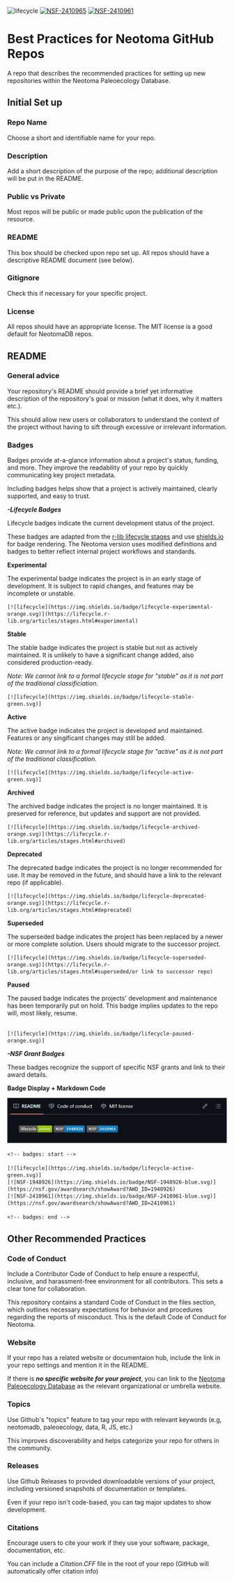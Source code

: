 <!-- badges: start -->

![lifecycle](https://img.shields.io/badge/lifecycle-active-green.svg)
[![NSF-2410965](https://img.shields.io/badge/NSF-2410965-blue.svg)](https://www.nsf.gov/awardsearch/showAward?AWD_ID=2410965&HistoricalAwards=false)
[![NSF-2410961](https://img.shields.io/badge/NSF-2410961-blue.svg)](https://www.nsf.gov/awardsearch/showAward?AWD_ID=2410961&HistoricalAwards=false)

<!-- badges: end -->

# Best Practices for Neotoma GitHub Repos
A repo that describes the recommended practices for setting up new repositories within the Neotoma Paleoecology Database.

## Initial Set up

### Repo Name
Choose a short and identifiable name for your repo.

### Description
Add a short description of the purpose of the repo; additional description will be put in the README.

### Public vs Private
Most repos will be public or made public upon the publication of the resource.

### README
This box should be checked upon repo set up. All repos should have a descriptive README document (see below).

### Gitignore
Check this if necessary for your specific project.

### License
All repos should have an appropriate license. The MIT license is a good default for NeotomaDB repos.

## README
### General advice
Your repository's README should provide a brief yet informative description of the repository's goal or mission (what it does, why it matters etc.).


This should allow new users or collaborators to understand the context of the project without having to sift through excessive or irrelevant information. 
### Badges
Badges provide at-a-glance information about a project's status, funding, and more. They improve the readability of your repo by quickly communicating key project metadata.

Including badges helps show that a project is actively maintained, clearly supported, and easy to trust.

***-Lifecycle Badges*** 

Lifecycle badges indicate the current development status of the project. 

These badges are adapted from the [r-lib lifecycle stages](https://lifecycle.r-lib.org/articles/stages.html) and use [shields.io](https://shields.io/) for badge rendering. The Neotoma version uses modified definitions and badges to better reflect internal project workflows and standards.


**Experimental**

The experimental badge indicates the project is in an early stage of development. It is subject to rapid changes, and features may be incomplete or unstable. 

```
[![lifecycle](https://img.shields.io/badge/lifecycle-experimental-orange.svg)](https://lifecycle.r-lib.org/articles/stages.html#experimental)

```

**Stable**

The stable badge indicates the project is stable but not as actively maintained. It is unlikely to have a significant change added, also considered production-ready. 

*Note: We cannot link to a formal lifecycle stage for "stable" as it is not part of the traditional classificiation.*

```
[![lifecycle](https://img.shields.io/badge/lifecycle-stable-green.svg)]

```

**Active**

The active badge indicates the project is developed and maintained. Features or any singificant changes may still be added.

*Note: We cannot link to a formal lifecycle stage for "active" as it is not part of the traditional classification.*

```
[![lifecycle](https://img.shields.io/badge/lifecycle-active-green.svg)]

```

**Archived**

The archived badge indicates the project is no longer maintained. It is preserved for reference, but updates and support are not provided. 

```
[![lifecycle](https://img.shields.io/badge/lifecycle-archived-orange.svg)](https://lifecycle.r-lib.org/articles/stages.html#archived)

```

**Deprecated**

The deprecated badge indicates the project is no longer recommended for use. It may be removed in the future, and should have a link to the relevant repo (if applicable).

```
[![lifecycle](https://img.shields.io/badge/lifecycle-deprecated-orange.svg)](https://lifecycle.r-lib.org/articles/stages.html#deprecated)

```

**Superseded**

The superseded badge indicates the project has been replaced by a newer or more complete solution. Users should migrate to the successor project. 

```
[![lifecycle](https://img.shields.io/badge/lifecycle-superseded-orange.svg)](https://lifecycle.r-lib.org/articles/stages.html#superseded/or link to successor repo)

```

**Paused**

The paused badge indicates the projects' development and maintenance has been temporarily put on hold. This badge implies updates to the repo will, most likely, resume. 

```

[![lifecycle](https://img.shields.io/badge/lifecycle-paused-orange.svg)]

```
***-NSF Grant Badges***

These badges recognize the support of specific NSF grants and link to their award details.

**Badge Display + Markdown Code**

![Badge Display](Example-badge-image.png)


```
<!-- badges: start -->

[![lifecycle](https://img.shields.io/badge/lifecycle-active-green.svg)]
[![NSF-1948926](https://img.shields.io/badge/NSF-1948926-blue.svg)](https://nsf.gov/awardsearch/showAward?AWD_ID=1948926)
[![NSF-2410961](https://img.shields.io/badge/NSF-2410961-blue.svg)](https://nsf.gov/awardsearch/showAward?AWD_ID=2410961)

<!-- badges: end -->
```



## Other Recommended Practices
### Code of Conduct
Include a Contributor Code of Conduct to help ensure a respectful, inclusive, and harassment-free environment for all contributors. This sets a clear tone for collaboration. 


This repository contains a standard Code of Conduct in the files section, which outlines necessary expectations for behavior and procedures regarding the reports of misconduct. This is the default Code of Conduct for Neotoma. 
### Website
If your repo has a related website or documentaion hub, include the link in your repo settings and mention it in the README.

If there is ***no specific website for your project***, you can link to the [Neotoma Paleoecology Database](https://www.neotomadb.org) as the relevant organizational or umbrella website.
### Topics
Use Github's "topics" feature to tag your repo with relevant keywords (e.g, neotomadb, paleoecology, data, R, JS, etc.)


This improves discoverability and helps categorize your repo for others in the community.
### Releases
Use Github Releases to provided downloadable versions of your project, including versioned snapshots of documentation or templates.


Even if your repo isn't code-based, you can tag major updates to show development. 
### Citations
Encourage users to cite your work if they use your software, package, documentation, etc.


You can include a *Citation.CFF* file in the root of your repo (GitHub will automatically offer citation info)